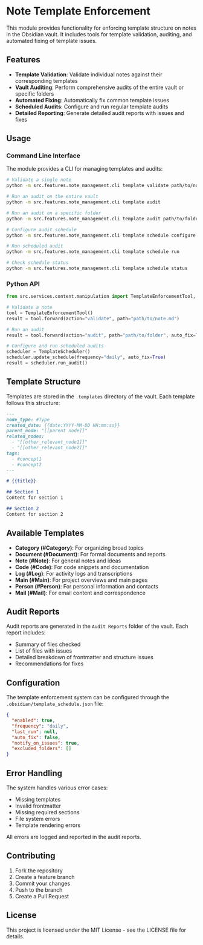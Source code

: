 # Note Template Enforcement

This module provides functionality for enforcing template structure on notes in the Obsidian vault. It includes tools for template validation, auditing, and automated fixing of template issues.

## Features

- **Template Validation**: Validate individual notes against their corresponding templates
- **Vault Auditing**: Perform comprehensive audits of the entire vault or specific folders
- **Automated Fixing**: Automatically fix common template issues
- **Scheduled Audits**: Configure and run regular template audits
- **Detailed Reporting**: Generate detailed audit reports with issues and fixes

## Usage

### Command Line Interface

The module provides a CLI for managing templates and audits:

```bash
# Validate a single note
python -m src.features.note_management.cli template validate path/to/note.md

# Run an audit on the entire vault
python -m src.features.note_management.cli template audit

# Run an audit on a specific folder
python -m src.features.note_management.cli template audit path/to/folder

# Configure audit schedule
python -m src.features.note_management.cli template schedule configure --frequency daily --auto-fix

# Run scheduled audit
python -m src.features.note_management.cli template schedule run

# Check schedule status
python -m src.features.note_management.cli template schedule status
```

### Python API

```python
from src.services.content.manipulation import TemplateEnforcementTool, TemplateScheduler

# Validate a note
tool = TemplateEnforcementTool()
result = tool.forward(action="validate", path="path/to/note.md")

# Run an audit
result = tool.forward(action="audit", path="path/to/folder", auto_fix=True)

# Configure and run scheduled audits
scheduler = TemplateScheduler()
scheduler.update_schedule(frequency="daily", auto_fix=True)
result = scheduler.run_audit()
```

## Template Structure

Templates are stored in the `.templates` directory of the vault. Each template follows this structure:

```markdown
---
node_type: #Type
created_date: {{date:YYYY-MM-DD HH:mm:ss}}
parent_node: "[[parent node]]"
related_nodes:
  - "[[other_relevant_node1]]"
  - "[[other_relevant_node2]]"
tags:
  - #concept1
  - #concept2
---

# {{title}}

## Section 1
Content for section 1

## Section 2
Content for section 2
```

## Available Templates

- **Category (#Category)**: For organizing broad topics
- **Document (#Document)**: For formal documents and reports
- **Note (#Note)**: For general notes and ideas
- **Code (#Code)**: For code snippets and documentation
- **Log (#Log)**: For activity logs and transcriptions
- **Main (#Main)**: For project overviews and main pages
- **Person (#Person)**: For personal information and contacts
- **Mail (#Mail)**: For email content and correspondence

## Audit Reports

Audit reports are generated in the `Audit Reports` folder of the vault. Each report includes:

- Summary of files checked
- List of files with issues
- Detailed breakdown of frontmatter and structure issues
- Recommendations for fixes

## Configuration

The template enforcement system can be configured through the `.obsidian/template_schedule.json` file:

```json
{
  "enabled": true,
  "frequency": "daily",
  "last_run": null,
  "auto_fix": false,
  "notify_on_issues": true,
  "excluded_folders": []
}
```

## Error Handling

The system handles various error cases:

- Missing templates
- Invalid frontmatter
- Missing required sections
- File system errors
- Template rendering errors

All errors are logged and reported in the audit reports.

## Contributing

1. Fork the repository
2. Create a feature branch
3. Commit your changes
4. Push to the branch
5. Create a Pull Request

## License

This project is licensed under the MIT License - see the LICENSE file for details. 